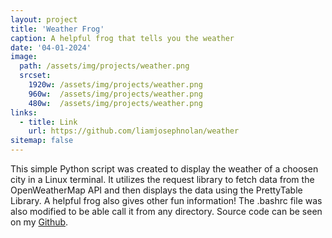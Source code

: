 ```yaml
---
layout: project
title: 'Weather Frog'
caption: A helpful frog that tells you the weather
date: '04-01-2024'
image: 
  path: /assets/img/projects/weather.png
  srcset: 
    1920w: /assets/img/projects/weather.png
    960w:  /assets/img/projects/weather.png
    480w:  /assets/img/projects/weather.png
links:
  - title: Link
    url: https://github.com/liamjosephnolan/weather
sitemap: false
---
```

This simple Python script was created to display the weather of a choosen city in a Linux terminal. It utilizes the request library to fetch data from the OpenWeatherMap API and then displays the data using the PrettyTable Library. A helpful frog also gives other fun information! The .bashrc file was also modified to be able call it from any directory. Source code can be seen on my [Github](https://github.com/liamjosephnolan/weather).


